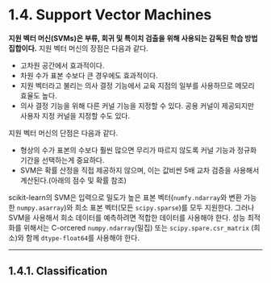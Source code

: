 # 1.4. Support Vector Machines

**지원 벡터 머신(SVMs)은 부류, 회귀 및 특이치 검출을 위해 사용되는 감독된 학습 방법 집합이다.** 
지원 벡터 머신의 장점은 다음과 같다.

- 고차원 공간에서 효과적이다.
- 차원 수가 표본 수보다 큰 경우에도 효과적이다.
- 지원 벡터라고 불리는 의사 결정 기능에서 교육 지점의 일부를 사용하므로 메모리 효율도 높다.
- 의사 결정 기능을 위해 다른 커널 기능을 지정할 수 있다. 공용 커널이 제공되지만 사용자 지정 커널을 지정할 수도 있다.

지원 벡터 머신의 단점은 다음과 같다.

- 형상의 수가 표본의 수보다 훨씬 많으면 무리가 따르지 않도록 커널 기능과 정규화 기간을 선택하는게 중요하다.
- SVM은 확률 산정을 직접 제공하지 않으며, 이는 값비싼 5배 교차 검증을 사용해서 계산된다.(아래의 점수 및 확률 참조)

scikit-learn의 SVM은 입력으로 밀도가 높은 표본 벡터(`numfy.ndarray`와 변환 가능한 `numpy.asarray`)와 희소 표본 벡터(모든 `scipy.sparse`)를 모두 지원한다. 그러나 SVM을 사용해서 희소 데이터를 예측하려면 적합한 데이터를 사용해야 한다. 성능 최적화를 위해서는 C-orcered  `numpy.ndarray`(밀집) 또는  `scipy.spare.csr_matrix` (희소)와 함께 `dtype-float64`를 사용해야 한다.

---

## 1.4.1. Classification
















































































































